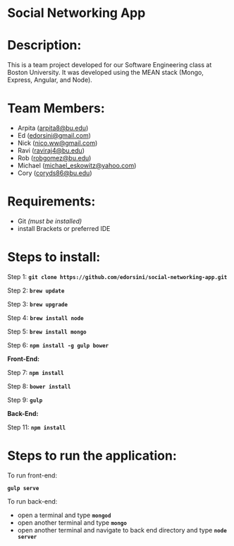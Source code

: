 # Social Networking App

# Description:
This is a team project developed for our Software Engineering class at Boston University.  It was developed using the MEAN stack (Mongo, Express, Angular, and Node).

# Team Members:

* Arpita (arpita8@bu.edu)
* Ed (edorsini@gmail.com)
* Nick (nico.ww@gmail.com)
* Ravi (raviraj4@bu.edu)
* Rob (robgomez@bu.edu)
* Michael (michael_eskowitz@yahoo.com)
* Cory (coryds86@bu.edu)

# Requirements:

- Git _(must be installed)_
- install Brackets or preferred IDE

# Steps to install: 

Step 1: **`git clone https://github.com/edorsini/social-networking-app.git`**

Step 2: **`brew update`**

Step 3: **`brew upgrade`**

Step 4: **`brew install node`**

Step 5: **`brew install mongo`**

Step 6: **`npm install -g gulp bower`**

**Front-End:**

Step 7: **`npm install`**

Step 8: **`bower install`**

Step 9: **`gulp`**

**Back-End:**

Step 11: **`npm install`**

# Steps to run the application:

To run front-end:

**`gulp serve`**

To run back-end:

- open a terminal and type **`mongod`**
- open another terminal and type **`mongo`**
- open another terminal and navigate to back end directory and type **`node server`**
